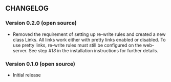 ## CHANGELOG

### Version 0.2.0 (open source)
- Removed the requirement of setting up re-write rules and created a new class Links. All links work either with pretty links enabled or disabled. To use pretty links, re-write rules must still be configured on the web-server. See step *#13* in the installation instructions for further details.

### Version 0.1.0 (open source)
- Initial release